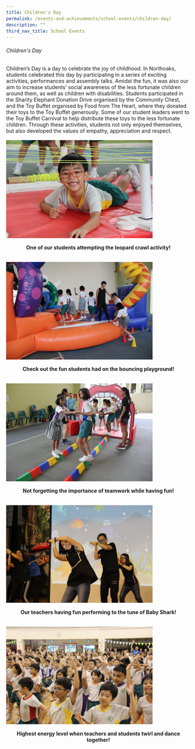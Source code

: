```yaml
---
title: Children's Day
permalink: /events-and-achievements/school-events/children-day/
description: ""
third_nav_title: School Events
---
```

###### Children's Day

Children’s Day is a day to celebrate the joy of childhood. In Northoaks, students celebrated this day by participating in a series of exciting activities, performances and assembly talks. Amidst the fun, it was also our aim to increase students’ social awareness of the less fortunate children around them, as well as children with disabilities. Students participated in the Sharity Elephant Donation Drive organised by the Community Chest, and the Toy Buffet organised by Food from The Heart, where they donated their toys to the Toy Buffet generously. Some of our student leaders went to the Toy Buffet Carnival to help distribute these toys to the less fortunate children. Through these activities, students not only enjoyed themselves, but also developed the values of empathy, appreciation and respect.
<br>
 <br>
<img src="/images/childrenday1.jpg" 
         style="width:400px"
			/>
<br>
<p style="text-align: center"><strong>
One of our students attempting the leopard crawl activity!</strong></p>

<br>
<img src="/images/childrenday2.jpg" 
         style="width:400px"
			/>
<br>
<p style="text-align:center;"><strong>Check out the fun students had on the bouncing playground!</strong></p>

<br>
<img src="/images/childrenday3.jpg" 
         style="width:400px"
			/>
<br>
<p style="text-align:center;"><strong>Not forgetting the importance of teamwork while having fun!</strong></p>

<br>
<img src="/images/childrenday4.jpg" 
         style="width:400px"
			/>
<br>
<p style="text-align:center;"><strong>Our teachers having fun performing to the tune of Baby Shark!</strong></p>

<br>
<img src="/images/childrenday5.jpg" 
         style="width:400px"
			/>
<br>
<p style="text-align:center;"><strong>Highest energy level when teachers and students twirl and dance together!</strong></p>